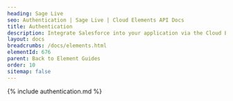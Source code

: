 ```yaml
---
heading: Sage Live
seo: Authentication | Sage Live | Cloud Elements API Docs
title: Authentication
description: Integrate Salesforce into your application via the Cloud Elements APIs.
layout: docs
breadcrumbs: /docs/elements.html
elementId: 676
parent: Back to Element Guides
order: 10
sitemap: false
---
```


{% include authentication.md %}
